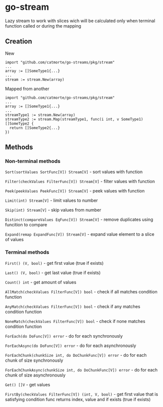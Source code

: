 # go-stream
Lazy stream to work with slices wich will be calculated only when terminal function called or during the mapping
## Creation
New
```
import "github.com/catmorte/go-streams/pkg/stream"
...
array := []SomeType1{...} 
...
stream := stream.New(array)
```
Mapped from another
```
import "github.com/catmorte/go-streams/pkg/stream"
...
array := []SomeType1{...} 
...
streamType1 := stream.New(array)
streamType2 := stream.Map(streamType1, func(i int, v SomeType1) []SomeType2 {
  return []SomeType2{...}
})
```
## Methods
### Non-terminal methods
`Sort(sortValues SortFunc[V]) Stream[V]` - sort values with function

`Filter(checkValues FilterFunc[V]) Stream[V]` - filter values with function

`Peek(peekValues PeekFunc[V]) Stream[V]` - peek values with function

`Limit(int) Stream[V]` - limit values to number

`Skip(int) Stream[V]` - skip values from number

`Distinct(compareValues EqFunc[V]) Stream[V]` - remove duplicates using funcition to compare 

`Expand(remap ExpandFunc[V]) Stream[V]` - expand value element to a slice of values

### Terminal methods

`First() (V, bool)` - get first value (true if exists)

`Last() (V, bool)` - get last value (true if exists)

`Count() int` - get amount of values

`AllMatch(checkValues FilterFunc[V]) bool` - check if all matches condition function

`AnyMatch(checkValues FilterFunc[V]) bool` - check if any matches condition function

`NoneMatch(checkValues FilterFunc[V]) bool` - check if none matches condition function

`ForEach(do DoFunc[V]) error` - do for each synchronously

`ForEachAsync(do DoFunc[V]) error` - do for each asynchronously

`ForEachChunk(chunkSize int, do DoChunkFunc[V]) error` - do for each chunk of size synchronously

`ForEachChunkAsync(chunkSize int, do DoChunkFunc[V]) error` - do for each chunk of size asynchronously
    
`Get() []V` - get values

`FirstBy(checkValues FilterFunc[V]) (int, V, bool)` - get first value that is satisfying condition func returns index, value and if exists (true if exists)



